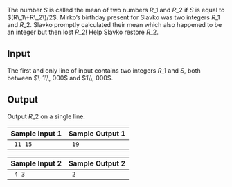 
The number $S$ is
 called the mean of two numbers $R\_1$ and $R\_2$ if $S$ is equal to $(R\_1\+R\_2\)/2$. Mirko’s birthday
 present for Slavko was two integers $R\_1$ and $R\_2$. Slavko promptly calculated
 their mean which also happened to be an integer but then lost
 $R\_2$! Help Slavko restore
 $R\_2$.


Input
-----


The first and only line of input contains two integers
 $R\_1$ and $S$, both between $\-1\\, 000$ and $1\\, 000$.


Output
------


Output $R\_2$ on a
 single line.




| Sample Input 1 | Sample Output 1 |
| --- | --- |
| ```  11 15  ``` | ```  19  ``` |




| Sample Input 2 | Sample Output 2 |
| --- | --- |
| ```  4 3  ``` | ```  2  ``` |


